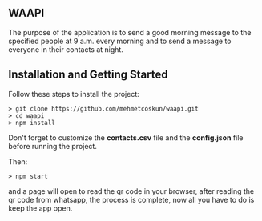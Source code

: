 ## WAAPI

The purpose of the application is to send a good morning message to the specified people at 9 a.m. every morning and to send a message to everyone in their contacts at night.

## Installation and Getting Started

Follow these steps to install the project:

```
> git clone https://github.com/mehmetcoskun/waapi.git
> cd waapi
> npm install
```

Don't forget to customize the **contacts.csv** file and the **config.json** file before running the project.

Then:

```
> npm start
```

and a page will open to read the qr code in your browser, after reading the qr code from whatsapp, the process is complete, now all you have to do is keep the app open.
